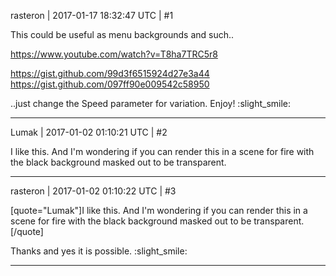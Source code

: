 rasteron | 2017-01-17 18:32:47 UTC | #1

This could be useful as menu backgrounds and such..

https://www.youtube.com/watch?v=T8ha7TRC5r8

https://gist.github.com/99d3f6515924d27e3a44
https://gist.github.com/097ff90e009542c58950

..just change the Speed parameter for variation. Enjoy! :slight_smile:

-------------------------

Lumak | 2017-01-02 01:10:21 UTC | #2

I like this. And I'm wondering if you can render this in a scene for fire with the black background masked out to be transparent.

-------------------------

rasteron | 2017-01-02 01:10:22 UTC | #3

[quote="Lumak"]I like this. And I'm wondering if you can render this in a scene for fire with the black background masked out to be transparent.[/quote]

Thanks and yes it is possible. :slight_smile:

-------------------------

